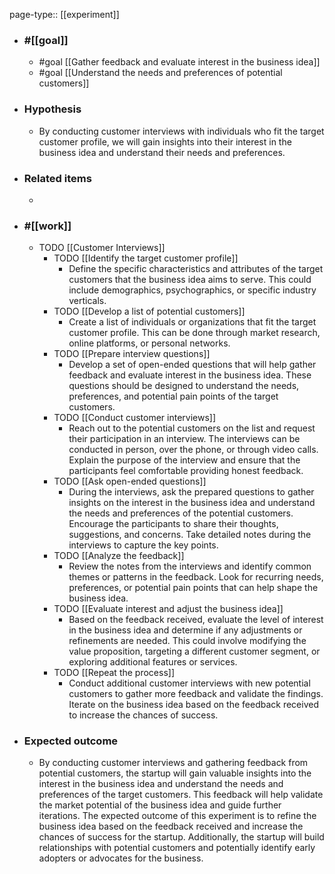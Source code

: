 page-type:: [[experiment]]



  - ### #[[goal]]
    - #goal [[Gather feedback and evaluate interest in the business idea]]
    - #goal [[Understand the needs and preferences of potential customers]]
  - ### Hypothesis
    - By conducting customer interviews with individuals who fit the target customer profile, we will gain insights into their interest in the business idea and understand their needs and preferences.
  - ### Related items
    - 
  - ### #[[work]]
    - TODO [[Customer Interviews]]
      - TODO [[Identify the target customer profile]]
        - Define the specific characteristics and attributes of the target customers that the business idea aims to serve. This could include demographics, psychographics, or specific industry verticals.
      - TODO [[Develop a list of potential customers]]
        - Create a list of individuals or organizations that fit the target customer profile. This can be done through market research, online platforms, or personal networks.
      - TODO [[Prepare interview questions]]
        - Develop a set of open-ended questions that will help gather feedback and evaluate interest in the business idea. These questions should be designed to understand the needs, preferences, and potential pain points of the target customers.
      - TODO [[Conduct customer interviews]]
        - Reach out to the potential customers on the list and request their participation in an interview. The interviews can be conducted in person, over the phone, or through video calls. Explain the purpose of the interview and ensure that the participants feel comfortable providing honest feedback.
      - TODO [[Ask open-ended questions]]
        - During the interviews, ask the prepared questions to gather insights on the interest in the business idea and understand the needs and preferences of the potential customers. Encourage the participants to share their thoughts, suggestions, and concerns. Take detailed notes during the interviews to capture the key points.
      - TODO [[Analyze the feedback]]
        - Review the notes from the interviews and identify common themes or patterns in the feedback. Look for recurring needs, preferences, or potential pain points that can help shape the business idea.
      - TODO [[Evaluate interest and adjust the business idea]]
        - Based on the feedback received, evaluate the level of interest in the business idea and determine if any adjustments or refinements are needed. This could involve modifying the value proposition, targeting a different customer segment, or exploring additional features or services.
      - TODO [[Repeat the process]]
        - Conduct additional customer interviews with new potential customers to gather more feedback and validate the findings. Iterate on the business idea based on the feedback received to increase the chances of success.
  - ### Expected outcome
    - By conducting customer interviews and gathering feedback from potential customers, the startup will gain valuable insights into the interest in the business idea and understand the needs and preferences of the target customers. This feedback will help validate the market potential of the business idea and guide further iterations. The expected outcome of this experiment is to refine the business idea based on the feedback received and increase the chances of success for the startup. Additionally, the startup will build relationships with potential customers and potentially identify early adopters or advocates for the business.
